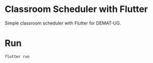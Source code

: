 # Classroom Scheduler with Flutter

Simple classroom scheduler with Flutter for DEMAT-UG.

# Run
```
flutter run
```
